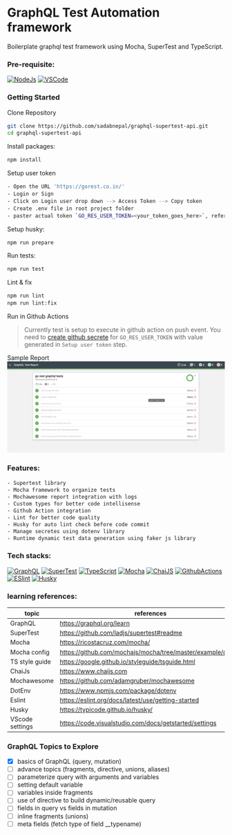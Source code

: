 # GraphQL Test Automation framework
Boilerplate graphql test framework using Mocha, SuperTest and TypeScript.

### Pre-requisite:
[![NodeJs](https://img.shields.io/badge/-NodeJS-white?logo=node.js)](https://nodejs.org/en/download/)
[![VSCode](https://img.shields.io/badge/-Visual%20Studio%20Code-%233178C6?logo=visual-studio-code)](https://code.visualstudio.com/download)

### Getting Started

Clone Repository

```bash
git clone https://github.com/sadabnepal/graphql-supertest-api.git
cd graphql-supertest-api
```

Install packages:

```bash
npm install
```

Setup user token
```bash
- Open the URL 'https://gorest.co.in/'
- Login or Sign
- Click on Login user drop down --> Access Token --> Copy token
- Create .env file in root project folder
- paster actual token `GO_RES_USER_TOKEN=<your_token_goes_here>`, refer .env.example file
```

Setup husky:

```bash
npm run prepare
```

Run tests:

```bash
npm run test
```

Lint & fix

```bash
npm run lint
npm run lint:fix
```

Run in Github Actions
> Currently test is setup to execute in github action on push event. You need to [create github secrete]((https://docs.github.com/en/actions/security-guides/using-secrets-in-github-actions#creating-secrets-for-a-repository)) for `GO_RES_USER_TOKEN` with value generated in `Setup user token` step.

Sample Report
![SampleReport](./assets/report.png)

### Features:
    - Supertest library
    - Mocha framework to organize tests
    - Mochawesome report integration with logs
    - Custom types for better code intellisense
    - Github Action integration
    - Lint for better code quality
    - Husky for auto lint check before code commit
    - Manage secretes using dotenv library
    - Runtime dynamic test data generation using faker js library

### Tech stacks:
[![GraphQL](https://img.shields.io/badge/-GraphQL-E10098?logo=graphql&logoColor=white)](https://www.npmjs.com/package/supertest)
[![SuperTest](https://img.shields.io/badge/-SuperTest-07BA82?logoColor=white)](https://www.npmjs.com/package/supertest)
[![TypeScript](https://img.shields.io/badge/-TypeScript-%233178C6?logo=Typescript&logoColor=black)](https://www.typescriptlang.org/)
[![Mocha](https://img.shields.io/badge/-Mocha-%238D6748?logo=Mocha&logoColor=white)](https://mochajs.org/)
[![ChaiJS](https://img.shields.io/badge/-ChaiJS-FEDABD?logo=Chai&logoColor=black)](https://www.chaijs.com/)
[![GithubActions](https://img.shields.io/badge/github%20actions-%232671E5?logo=githubactions&logoColor=white)](https://github.com/features/actions)
[![ESlint](https://img.shields.io/badge/ESLint-4B3263?logo=eslint&logoColor=white)]([https://www.docker.com/](https://typescript-eslint.io/))
[![Husky](https://img.shields.io/badge/Husky-dbc1ac?logo=gitlab&logoColor=black)]([https://www.docker.com/](https://typicode.github.io/husky/))

### learning references:
| topic           | references                                                  |
|-----------------|-------------------------------------------------------------|
| GraphQL         | https://graphql.org/learn                                   |
| SuperTest       | https://github.com/ladjs/supertest#readme                   |
| Mocha           | https://ricostacruz.com/mocha/                              |
| Mocha config    | https://github.com/mochajs/mocha/tree/master/example/config |
| TS style guide  | https://google.github.io/styleguide/tsguide.html            |
| ChaiJs          | https://www.chaijs.com                                      |
| Mochawesome     | https://github.com/adamgruber/mochawesome                   |
| DotEnv          | https://www.npmjs.com/package/dotenv                        |
| Eslint          | https://eslint.org/docs/latest/use/getting-started          |
| Husky           | https://typicode.github.io/husky/                           |
| VScode settings | https://code.visualstudio.com/docs/getstarted/settings      |


### GraphQL Topics to Explore
 - [x] basics of GraphQL (query, mutation)
 - [ ] advance topics (fragments, directive, unions, aliases)
 - [ ] parameterize query with arguments and variables
 - [ ] setting default variable
 - [ ] variables inside fragments
 - [ ] use of directive to build dynamic/reusable query
 - [ ] fields in query vs fields in mutation
 - [ ] inline fragments (unions)
 - [ ] meta fields (fetch type of field __typename)